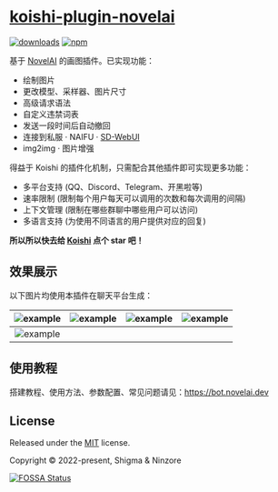 # [koishi-plugin-novelai](https://bot.novelai.dev)

[![downloads](https://img.shields.io/npm/dm/koishi-plugin-novelai?style=flat-square)](https://www.npmjs.com/package/koishi-plugin-novelai)
[![npm](https://img.shields.io/npm/v/koishi-plugin-novelai?style=flat-square)](https://www.npmjs.com/package/koishi-plugin-novelai)

基于 [NovelAI](https://novelai.net/) 的画图插件。已实现功能：

- 绘制图片
- 更改模型、采样器、图片尺寸
- 高级请求语法
- 自定义违禁词表
- 发送一段时间后自动撤回
- 连接到私服 · NAIFU · [SD-WebUI](https://github.com/AUTOMATIC1111/stable-diffusion-webui)
- img2img · 图片增强

得益于 Koishi 的插件化机制，只需配合其他插件即可实现更多功能：

- 多平台支持 (QQ、Discord、Telegram、开黑啦等)
- 速率限制 (限制每个用户每天可以调用的次数和每次调用的间隔)
- 上下文管理 (限制在哪些群聊中哪些用户可以访问)
- 多语言支持 (为使用不同语言的用户提供对应的回复)

**所以所以快去给 [Koishi](https://github.com/koishijs/koishi) 点个 star 吧！**

## 效果展示

以下图片均使用本插件在聊天平台生成：

| ![example](https://shiki.momobako.com:444/static/portrait/a11ty-f9drh.webp) | ![example](https://shiki.momobako.com:444/static/portrait/aaepw-4umze.webp) | ![example](https://shiki.momobako.com:444/static/portrait/ae4bk-32pk7.webp) | ![example](https://shiki.momobako.com:444/static/portrait/aoy1m-8evrd.webp) |
|:-:|:-:|:-:|:-:|
| ![example](https://shiki.momobako.com:444/static/portrait/ap8ia-2yuco.webp) |

## 使用教程

搭建教程、使用方法、参数配置、常见问题请见：<https://bot.novelai.dev>

## License

Released under the [MIT](./LICENSE) license.

Copyright © 2022-present, Shigma & Ninzore

[![FOSSA Status](https://app.fossa.com/api/projects/git%2Bgithub.com%2Fkoishijs%2Fnovelai-bot.svg?type=large)](https://app.fossa.com/projects/git%2Bgithub.com%2Fkoishijs%2Fnovelai-bot?ref=badge_large)
